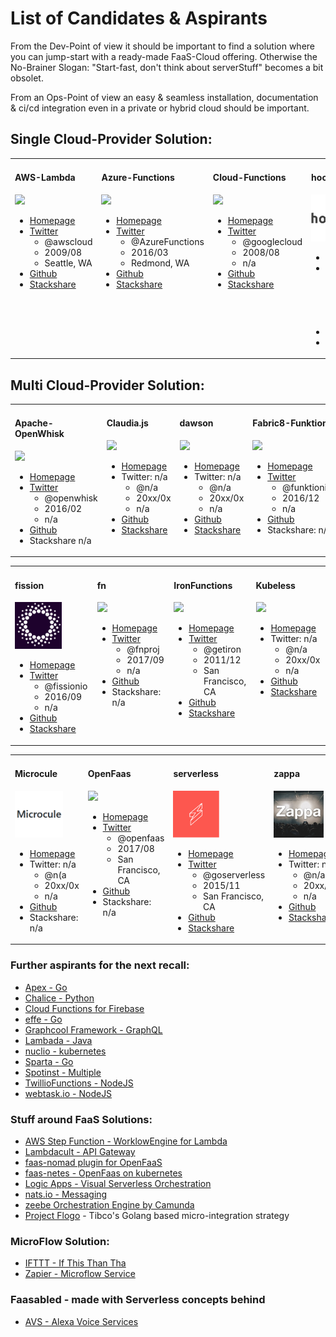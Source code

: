 # List of Candidates & Aspirants

From the Dev-Point of view it should be important to find a solution where you can jump-start with a ready-made FaaS-Cloud offering. Otherwise the No-Brainer Slogan: "Start-fast, don't think about serverStuff" becomes a bit obsolet. 

From an Ops-Point of view an easy & seamless installation, documentation & ci/cd integration even in a private or hybrid cloud should be important.

## Single Cloud-Provider Solution:

<table><tr><td width="230" valign="top">

#### AWS-Lambda

<img src="https://img.stackshare.io/service/1909/aws-lambda.png" height="75"/>

- [Homepage](https://aws.amazon.com/lambda/?nc1=h_ls)
- [Twitter](https://twitter.com/awscloud)
  - @awscloud
  - 2009/08
  - Seattle, WA
- [Github](https://github.com/awslabs/serverless-application-model)
- [Stackshare](https://stackshare.io/aws-lambda)

</td><td width="230" valign="top">

#### Azure-Functions

<img src="http://storage.googleapis.com/xebia-blog/1/2017/01/Azure-function.png" height="75"/>

- [Homepage](https://azure.microsoft.com/en-us/services/functions/)
- [Twitter](https://twitter.com/AzureFunctions)
  - @AzureFunctions
  - 2016/03
  - Redmond, WA
- [Github](https://github.com/Azure/Azure-Functions)
- [Stackshare](https://stackshare.io/azure-functions)

</td><td width="230" valign="top">

#### Cloud-Functions

<img src="https://img.stackshare.io/service/6672/google-cloud-functions.png" height="75"/>

- [Homepage](https://cloud.google.com/functions/)
- [Twitter](https://twitter.com/googlecloud)
  - @googlecloud 
  - 2008/08
  - n/a
- [Github](https://github.com/GoogleCloudPlatform/cloud-functions-emulator)
- [Stackshare](https://stackshare.io/google-cloud-functions)

</td><td width="230" valign="top">

#### hook.io

<img src="hook.io/hookio-logo.png" height="75"/>

- [Homepage](http://hook.io/)
- [Twitter](https://twitter.com/hookdotio)
  - @hookdotio
  - 2015/08
  - San Francisco, CA
- [Github](https://github.com/bigcompany/hook.io)
- Stackshare n/a

</td></tr></table>



## Multi Cloud-Provider Solution:

<table><tr><td width="230" valign="top">

#### Apache-OpenWhisk

<img src="https://avatars2.githubusercontent.com/u/16900235" height="75"/>

- [Homepage](https://openwhisk.apache.org/)
- [Twitter](https://twitter.com/openwhisk)
  - @openwhisk
  - 2016/02
  - n/a
- [Github](https://github.com/apache/incubator-openwhisk)
- Stackshare n/a

</td><td width="230" valign="top">

#### Claudia.js

<img src="https://avatars-02.gitter.im/group/iv/3/57542cc5c43b8c60197765f0" height="75"/>

- [Homepage](https://claudiajs.com/)
- Twitter: n/a
  - @n/a 
  - 20xx/0x
  - n/a
- [Github](https://github.com/claudiajs)
- [Stackshare](https://stackshare.io/claudia)

</td><td width="230" valign="top">

#### dawson

<img src="https://avatars0.githubusercontent.com/u/23697047" height="75"/>

- [Homepage](https://dawson.sh)
- Twitter: n/a
  - @n/a
  - 20xx/0x
  - n/a
- [Github](https://github.com/dawson-org)
- [Stackshare](https://stackshare.io/dawson)

</td><td width="230" valign="top">

#### Fabric8-Funktion

<img src="https://funktion.fabric8.io/docs/images/icon.png" height="75"/>

- [Homepage](https://funktion.fabric8.io/)
- [Twitter](https://twitter.com/funktionio)
  - @funktionio
  - 2016/12
  - n/a
- [Github](https://github.com/funktionio)
- Stackshare: n/a

</td></tr></table><table><tr><td width="230" valign="top">


#### fission

<img src="Fission/fission.png" height="75"/>

- [Homepage](http://fission.io/)
- [Twitter](https://twitter.com/fissionio)
  - @fissionio
  - 2016/09
  - n/a
- [Github](https://github.com/fission)
- [Stackshare](https://stackshare.io/fission)

</td><td width="230" valign="top">

#### fn

<img src="https://avatars3.githubusercontent.com/u/30273834" height="75"/>

- [Homepage](http://fnproject.io/)
- [Twitter](https://twitter.com/fnproj)
  - @fnproj 
  - 2017/09
  - n/a
- [Github](https://github.com/fnproject)
- Stackshare: n/a

</td><td width="230" valign="top">


#### IronFunctions

<img src="https://www.iron.io/images/logo-simple.svg" height="75"/>

- [Homepage](https://www.iron.io/)
- [Twitter](https://twitter.com/getiron)
  - @getiron
  - 2011/12
  - San Francisco, CA
- [Github](https://github.com/iron-io/functions)
- [Stackshare](https://stackshare.io/iron-io)

</td><td width="230" valign="top">

#### Kubeless

<img src="https://avatars3.githubusercontent.com/u/25339039" height="75"/>

- [Homepage](http://kubeless.io/)
- Twitter: n/a
  - @n/a
  - 20xx/0x
  - n/a
- [Github](https://github.com/kubeless)
- [Stackshare](https://stackshare.io/kubeless)

</td></tr></table><table><tr><td width="230" valign="top">

#### Microcule

<img src="Microcule/Microcule-logo.png" height="75"/>

- [Homepage](https://github.com/Stackvana/microcule)
- Twitter: n/a
  - @n(a
  - 20xx/0x
  - n/a
- [Github](https://github.com/Stackvana/microcule)
- Stackshare: n/a

</td><td width="230" valign="top">

#### OpenFaas

<img src="https://www.openfaas.com/assets/images/logo.png" height="75"/>

- [Homepage](https://www.openfaas.com/)
- [Twitter](https://twitter.com/openfaas)
  - @openfaas
  - 2017/08
  - San Francisco, CA
- [Github](https://github.com/openfaas)
- Stackshare: n/a 

</td><td width="230" valign="top">

#### serverless

<img src="serverless/serverless-logo.png" height="75"/>

- [Homepage](https://serverless.com/)
- [Twitter](https://twitter.com/goserverless)
  - @goserverless 
  - 2015/11
  - San Francisco, CA
- [Github](https://github.com/serverless/serverless)
- [Stackshare](https://stackshare.io/serverless)

</td><td width="230" valign="top">

#### zappa

<img src="Zappa/Zappa.jpg" height="75"/>

- [Homepage](https://www.zappa.io/)
- Twitter: n/a
  - @n/a
  - 20xx/0x
  - n/a
- [Github](https://github.com/Miserlou/Zappa)
- [Stackshare](https://stackshare.io/zappa)

</td></tr></table>

### Further aspirants for the next recall:

- [Apex - Go](http://apex.run/)
- [Chalice - Python](https://github.com/aws/chalice)
- [Cloud Functions for Firebase](https://firebase.google.com/products/functions/?ref=stackshare)
- [effe - Go](redbeardlab.tech/2016/03/05/effe.html)
- [Graphcool Framework - GraphQL](https://www.graph.cool/)
- [Lambada - Java](https://github.com/lambadaframework/lambadaframework)
- [nuclio - kubernetes](https://github.com/nuclio)
- [Sparta - Go](http://gosparta.io/)
- [Spotinst - Multiple](https://spotinst.com/)
- [TwillioFunctions - NodeJS](https://www.twilio.com/functions?ref=stackshare)
- [webtask.io - NodeJS](https://webtask.io/)


### Stuff around FaaS Solutions:
- [AWS Step Function - WorklowEngine for Lambda](https://aws.amazon.com/de/step-functions/)
- [Lambdacult - API Gateway](https://lambdacult.com/)
- [faas-nomad plugin for OpenFaaS](https://github.com/hashicorp/faas-nomad)
- [faas-netes - OpenFaas on kubernetes](https://github.com/openfaas/faas-netes)
- [Logic Apps - Visual Serverless Orchestration](https://azure.microsoft.com/en-us/services/logic-apps/)
- [nats.io - Messaging](http://nats.io/)
- [zeebe Orchestration Engine by Camunda](https://zeebe.io/)
- [Project Flogo](https://github.com/TIBCOSoftware/flogo) - Tibco's Golang based micro-integration strategy

### MicroFlow Solution:
- [IFTTT - If This Than Tha](https://ifttt.com/)
- [Zapier - Microflow Service](https://zapier.com/)

### Faasabled - made with Serverless concepts behind
- [AVS - Alexa Voice Services](https://developer.amazon.com/de/alexa)
